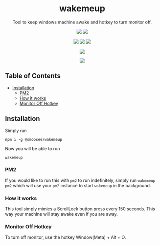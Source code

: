 <div style="text-align:center;" align="center">
    <h1>wakemeup</h1>
    <p>Tool to keep windows machine awake and hotkey to turn monitor off.</p>
    
[![][img.release]][link.release]
[![][img.license]][link.license]

![][img.node]
![][img.npm]
![][img.downloads]

[![][img.health]][link.snyk]

[![][img.banner]][link.npm]

</div>

[img.release]: https://img.shields.io/github/actions/workflow/status/smoosee/wakemeup/release.yml?logo=github&label=release
[img.license]: https://img.shields.io/github/license/smoosee/wakemeup?logo=github
[img.node]: https://img.shields.io/node/v/@smoosee/wakemeup?logo=node.js&logoColor=white&labelColor=339933&color=grey&label=
[img.npm]: https://img.shields.io/npm/v/@smoosee/wakemeup?logo=npm&logoColor=white&labelColor=CB3837&color=grey&label=
[img.downloads]: https://img.shields.io/npm/dt/@smoosee/wakemeup?logo=docusign&logoColor=white&labelColor=purple&color=grey&label=
[img.health]: https://snyk.io/advisor/npm-package/@smoosee/wakemeup/badge.svg
[img.banner]: https://nodei.co/npm/@smoosee/wakemeup.png
[link.release]: https://github.com/smoosee/smoosee/actions/workflows/release.yml
[link.license]: https://github.com/smoosee/smoosee/blob/master/LICENSE
[link.npm]: https://npmjs.org/package/@smoosee/wakemeup
[link.snyk]: https://snyk.io/advisor/npm-package/@smoosee/wakemeup


<h2>Table of Contents</h2>

- [Installation](#installation)
  - [PM2](#pm2)
  - [How it works](#how-it-works)
  - [Monitor Off Hotkey](#monitor-off-hotkey)



## Installation
Simply run
```
npm i -g @smoosee/wakemeup
```

Now you will be able to run
```
wakemeup
```

### PM2
If you would like to run this with `pm2` to run indefinitely, simply run `wakemeup pm2` which will use your `pm2` instance to start `wakemeup` in the background.


### How it works
This tool simply mimics a ScrollLock button press every 150 seconds. This way your machine will stay awake even if you are away.

### Monitor Off Hotkey
To turn off monitor, use the hotkey Window(Meta) + Alt + O.
